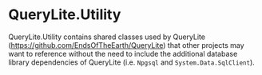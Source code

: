 # QueryLite.Utility

QueryLite.Utility contains shared classes used by QueryLite (https://github.com/EndsOfTheEarth/QueryLite) that other projects
may want to reference without the need to include the additional database library dependencies of QueryLite
(i.e. `Npgsql` and `System.Data.SqlClient`).